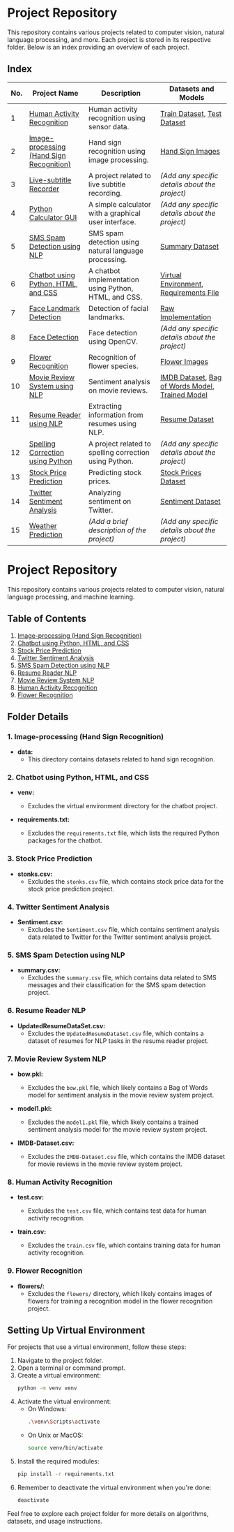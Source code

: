 # Project Repository

This repository contains various projects related to computer vision, natural language processing, and more. Each project is stored in its respective folder. Below is an index providing an overview of each project.

## Index

| No. | Project Name                                         | Description                                            | Datasets and Models                                        |
| --- | ---------------------------------------------------- | ------------------------------------------------------ | ----------------------------------------------------------- |
| 1   | [Human Activity Recognition](./Human%20Activity%20Recognition) | Human activity recognition using sensor data.         | [Train Dataset](./Human%20Activity%20Recognition/train.csv), [Test Dataset](./Human%20Activity%20Recognition/test.csv) |
| 2   | [Image-processing (Hand Sign Recognition)](./Image-processing%20(Hand%20Sign%20Recognition)) | Hand sign recognition using image processing.         | [Hand Sign Images](./Image-processing%20(Hand%20Sign%20Recognition)/data) |
| 3   | [Live-subtitle Recorder](./Live-subtitle%20Recorder) | A project related to live subtitle recording.         | _(Add any specific details about the project)_              |
| 4   | [Python Calculator GUI](./Python%20Calculator%20GUI) | A simple calculator with a graphical user interface. | _(Add any specific details about the project)_              |
| 5   | [SMS Spam Detection using NLP](./SMS%20spam%20detection%20using%20NLP) | SMS spam detection using natural language processing. | [Summary Dataset](./SMS%20spam%20detection%20using%20NLP/summary.csv) |
| 6   | [Chatbot using Python, HTML, and CSS](./chatbot%20using%20python,%20Html%20and%20css) | A chatbot implementation using Python, HTML, and CSS. | [Virtual Environment](./chatbot%20using%20python,%20Html%20and%20css/venv), [Requirements File](./chatbot%20using%20python,%20Html%20and%20css/requirements.txt) |
| 7   | [Face Landmark Detection](./face%20Landmark%20detection) | Detection of facial landmarks.                        | [Raw Implementation](./face%20Landmark%20detection/raw.ipynb) |
| 8   | [Face Detection](./face%20detection)                 | Face detection using OpenCV.                          | _(Add any specific details about the project)_              |
| 9   | [Flower Recognition](./flower%20recognition)         | Recognition of flower species.                        | [Flower Images](./flower%20recognition/flowers)            |
| 10  | [Movie Review System using NLP](./movie%20review%20system%20NLP) | Sentiment analysis on movie reviews.                  | [IMDB Dataset](./movie%20review%20system%20NLP/IMDB-Dataset.csv), [Bag of Words Model](./movie%20review%20system%20NLP/bow.pkl), [Trained Model](./movie%20review%20system%20NLP/model1.pkl) |
| 11  | [Resume Reader using NLP](./resume%20reader%20NLP) | Extracting information from resumes using NLP.        | [Resume Dataset](./resume%20reader%20NLP/UpdatedResumeDataSet.csv) |
| 12  | [Spelling Correction using Python](./spelling%20correction%20using%20python) | A project related to spelling correction using Python. | _(Add any specific details about the project)_              |
| 13  | [Stock Price Prediction](./stock%20price%20prediction) | Predicting stock prices.                              | [Stock Prices Dataset](./stock%20price%20prediction/stonks.csv) |
| 14  | [Twitter Sentiment Analysis](./twitter%20sentiment%20analysis) | Analyzing sentiment on Twitter.                       | [Sentiment Dataset](./twitter%20sentiment%20analysis/Sentiment.csv) |
| 15  | [Weather Prediction](./weather%20prediction)         | _(Add a brief description of the project)_           | _(Add any specific details about the project)_              |

# Project Repository

This repository contains various projects related to computer vision, natural language processing, and machine learning.

## Table of Contents

1. [Image-processing (Hand Sign Recognition)](./Image-processing%20(Hand%20Sign%20Recognition))
2. [Chatbot using Python, HTML, and CSS](./chatbot%20using%20python,%20Html%20and%20css)
3. [Stock Price Prediction](./stock%20price%20prediction)
4. [Twitter Sentiment Analysis](./twitter%20sentiment%20analysis)
5. [SMS Spam Detection using NLP](./SMS%20spam%20detection%20using%20NLP)
6. [Resume Reader NLP](./resume%20reader%20NLP)
7. [Movie Review System NLP](./movie%20review%20system%20NLP)
8. [Human Activity Recognition](./Human%20Activity%20Recognition)
9. [Flower Recognition](./flower%20recognition)

## Folder Details

### 1. Image-processing (Hand Sign Recognition)

- **data:**
  - This directory contains datasets related to hand sign recognition.

### 2. Chatbot using Python, HTML, and CSS

- **venv:**
  - Excludes the virtual environment directory for the chatbot project.

- **requirements.txt:**
  - Excludes the `requirements.txt` file, which lists the required Python packages for the chatbot.

### 3. Stock Price Prediction

- **stonks.csv:**
  - Excludes the `stonks.csv` file, which contains stock price data for the stock price prediction project.

### 4. Twitter Sentiment Analysis

- **Sentiment.csv:**
  - Excludes the `Sentiment.csv` file, which contains sentiment analysis data related to Twitter for the Twitter sentiment analysis project.

### 5. SMS Spam Detection using NLP

- **summary.csv:**
  - Excludes the `summary.csv` file, which contains data related to SMS messages and their classification for the SMS spam detection project.

### 6. Resume Reader NLP

- **UpdatedResumeDataSet.csv:**
  - Excludes the `UpdatedResumeDataSet.csv` file, which contains a dataset of resumes for NLP tasks in the resume reader project.

### 7. Movie Review System NLP

- **bow.pkl:**
  - Excludes the `bow.pkl` file, which likely contains a Bag of Words model for sentiment analysis in the movie review system project.

- **model1.pkl:**
  - Excludes the `model1.pkl` file, which likely contains a trained sentiment analysis model for the movie review system project.

- **IMDB-Dataset.csv:**
  - Excludes the `IMDB-Dataset.csv` file, which contains the IMDB dataset for movie reviews in the movie review system project.

### 8. Human Activity Recognition

- **test.csv:**
  - Excludes the `test.csv` file, which contains test data for human activity recognition.

- **train.csv:**
  - Excludes the `train.csv` file, which contains training data for human activity recognition.

### 9. Flower Recognition

- **flowers/:**
  - Excludes the `flowers/` directory, which likely contains images of flowers for training a recognition model in the flower recognition project.

## Setting Up Virtual Environment

For projects that use a virtual environment, follow these steps:

1. Navigate to the project folder.
2. Open a terminal or command prompt.
3. Create a virtual environment:
    ```bash
    python -m venv venv
    ```
4. Activate the virtual environment:
    - On Windows:
      ```bash
      .\venv\Scripts\activate
      ```
    - On Unix or MacOS:
      ```bash
      source venv/bin/activate
      ```
5. Install the required modules:
    ```bash
    pip install -r requirements.txt
    ```
6. Remember to deactivate the virtual environment when you're done:
    ```bash
    deactivate
    ```

Feel free to explore each project folder for more details on algorithms, datasets, and usage instructions.

